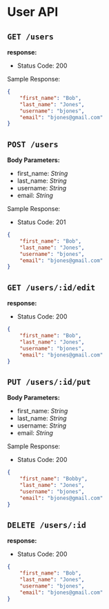 # User API

## `GET /users` 
**response:**
 
- Status Code: 200

Sample Response: 

```json
{
	"first_name": "Bob",
	"last_name": "Jones",
	"username": "bjones",
	"email": "bjones@gmail.com" 
}
```

## `POST /users`
**Body Parameters:**

- first_name: *String*
- last_name: *String*
- username: *String*
- email: *String*

Sample Response: 

- Status Code: 201

```json
{
	"first_name": "Bob",
	"last_name": "Jones",
	"username": "bjones",
	"email": "bjones@gmail.com" 
}
```

## `GET /users/:id/edit`

**response:**
- Status Code: 200

```json
{
	"first_name": "Bob",
	"last_name": "Jones",
	"username": "bjones",
	"email": "bjones@gmail.com" 
}
```

## `PUT /users/:id/put`
**Body Parameters:**

- first_name: *String*
- last_name: *String*
- username: *String*
- email: *String*

Sample Response: 

- Status Code: 200

```json
{
	"first_name": "Bobby",
	"last_name": "Jones",
	"username": "bjones",
	"email": "bjones@gmail.com" 
}
```

## `DELETE /users/:id`
**response:**
- Status Code: 200

```json
{
	"first_name": "Bob",
	"last_name": "Jones",
	"username": "bjones",
	"email": "bjones@gmail.com" 
}
```